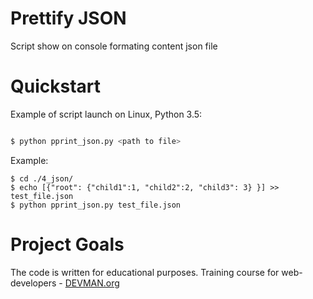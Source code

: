 # Prettify JSON

Script show on console formating content json file

# Quickstart

Example of script launch on Linux, Python 3.5:

```bash

$ python pprint_json.py <path to file>

```

Example:

```
$ cd ./4_json/
$ echo [{"root": {"child1":1, "child2":2, "child3": 3} }] >> test_file.json
$ python pprint_json.py test_file.json
```


# Project Goals

The code is written for educational purposes. Training course for web-developers - [DEVMAN.org](https://devman.org)

